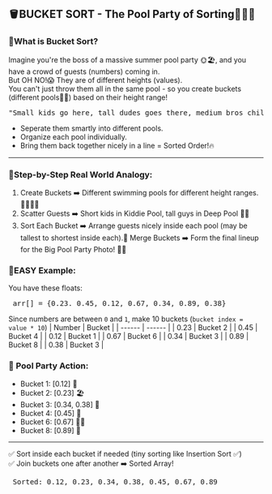 ## 🪣BUCKET SORT - The Pool Party of Sorting🎉🏊‍♂️
### 🎯What is Bucket Sort?
Imagine you're the boss of a massive summer pool party 🌞🏖️, and you have a crowd of guests (numbers) coming in. <br>
But OH NO!😱 They are of different heights (values). <br>
You can't just throw them all in the same pool - so you create buckets (different pools🏊‍♂️) based on their height range!
<pre>"Small kids go here, tall dudes goes there, medium bros chill over there!" 😂</pre>

- Seperate them smartly into different pools.
- Organize each pool individually.
- Bring them back together nicely in a line = Sorted Order!🔥

---

### 🧠Step-by-Step Real World Analogy:
1. Create Buckets ➡️ Different swimming pools for different height ranges. 🏊‍♂️🏊‍♂️
2. Scatter Guests ➡️ Short kids in Kiddie Pool, tall guys in Deep Pool 🛝🌊
3. Sort Each Bucket ➡️ Arrange guests nicely inside each pool (may be tallest to shortest inside each).📏
Merge Buckets ➡️ Form the final lineup for the Big Pool Party Photo! 📸🎉

### 🧃EASY Example:
You have these floats:
<pre> arr[] = {0.23. 0.45, 0.12, 0.67, 0.34, 0.89, 0.38}</pre>

Since numbers are between `0` and `1`, make 10 buckets (`bucket index = value * 10`)
| Number | Bucket |
| ------ | ------ |
| 0.23 | Bucket 2 |
| 0.45 | Bucket 4 |
| 0.12 | Bucket 1 |
| 0.67 | Bucket 6 |
| 0.34 | Bucket 3 |
| 0.89 | Bucket 8 |
| 0.38 | Bucket 3 |

### 🎉 Pool Party Action:
- Bucket 1: [0.12] 🛝
- Bucket 2: [0.23] 🏖️
- Bucket 3: [0.34, 0.38] 🌴
- Bucket 4: [0.45] 🌊
- Bucket 6: [0.67] 🧜‍♂️
- Bucket 8: [0.89] 🐬

---

✅ Sort inside each bucket if needed (tiny sorting like Insertion Sort ✅)<br>
✅ Join buckets one after another ➡️ Sorted Array!
<pre> Sorted: 0.12, 0.23, 0.34, 0.38, 0.45, 0.67, 0.89</pre>